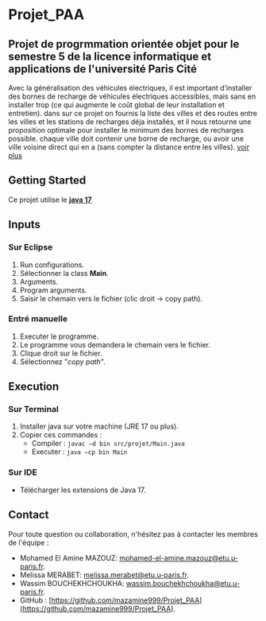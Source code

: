 # Projet_PAA

## Projet de progrmmation orientée objet pour le semestre 5 de la licence informatique et applications de l'université Paris Cité

Avec la généralisation des véhicules électriques, il est important d’installer des bornes de recharge
de véhicules électriques accessibles, mais sans en installer trop (ce qui augmente le coût global
de leur installation et entretien).
dans sur ce projet on fournis la liste des villes et des routes entre les villes et les stations de recharges déja installés, et il nous retourne une proposition optimale pour installer le minimum des bornes de recharges possible.
chaque ville doit contenir une borne de recharge, ou avoir une ville voisine direct qui en a (sans compter la distance entre les villes).
[voir plus](https://moodle.u-paris.fr/pluginfile.php/2151043/mod_resource/content/3/sujet_recharges_elec.pdf)

## Getting Started

Ce projet utilise le [**java 17**](https://docs.oracle.com/en/java/javase/17/)

## Inputs

### Sur Eclipse

1. Run configurations.
2. Sélectionner la class **Main**.
3. Arguments.
4. Program arguments.
5. Saisir le chemain vers le fichier (clic droit -> copy path).

### Entré manuelle

1. Executer le programme.
2. Le programme vous demandera le chemain vers le fichier.
3. Clique droit sur le fichier.
4. Sélectionnez "*copy path*".

## Execution
### Sur Terminal
1. Installer java sur votre machine (JRE 17 ou plus).
2. Copier ces commandes :
    - Compiler : `javac −d bin src/projet/Main.java` 
    - Executer : `java −cp bin Main`
### Sur IDE
- Télécharger les extensions de Java 17.

## Contact

Pour toute question ou collaboration, n'hésitez pas à contacter les membres de l'équipe :

- Mohamed El Amine MAZOUZ: [mohamed-el-amine.mazouz@etu.u-paris.fr](mailto:mohamed-el-amine.mazouz@etu.u-paris.fr).
- Melissa MERABET: [melissa.merabet@etu.u-paris.fr](mailto:melissa.merabet@etu.u-paris.fr).
- Wassim BOUCHEKHCHOUKHA: [wassim.bouchekhchoukha@etu.u-paris.fr](mailto:wassim.bouchekhchoukha@etu.u-paris.fr).
- GitHub : [https://github.com/mazamine999/Projet_PAA](https://github.com/mazamine999/Projet_PAA).